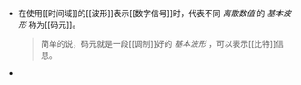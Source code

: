 - 在使用[[时间域]]的[[波形]]表示[[数字信号]]时，代表不同 *离散数值* 的 *基本波形* 称为[[码元]]。
  > 简单的说，码元就是一段[[调制]]好的 *基本波形* ，可以表示[[比特]]信息。
-